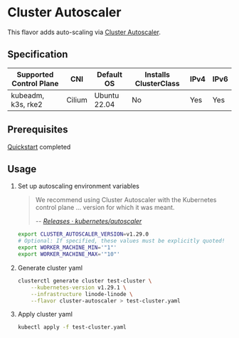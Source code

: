 # Cluster Autoscaler

This flavor adds auto-scaling via [Cluster
Autoscaler](https://www.github.com/kubernetes/autoscaler/tree/master/cluster-autoscaler#cluster-autoscaler).

## Specification

| Supported Control Plane | CNI    | Default OS   | Installs ClusterClass | IPv4 | IPv6 |
|-------------------------|--------|--------------|-----------------------|------|------|
| kubeadm, k3s, rke2      | Cilium | Ubuntu 22.04 | No                    | Yes  | Yes  |

## Prerequisites

[Quickstart](../getting-started.md) completed

## Usage

1. Set up autoscaling environment variables
    > We recommend using Cluster Autoscaler with the Kubernetes control plane
    > ... version for which it was meant.
    >
    > -- <cite>[Releases · kubernetes/autoscaler](https://www.github.com/kubernetes/autoscaler/tree/master/cluster-autoscaler#releases)</cite>

    ```sh
    export CLUSTER_AUTOSCALER_VERSION=v1.29.0
    # Optional: If specified, these values must be explicitly quoted!
    export WORKER_MACHINE_MIN='"1"'
    export WORKER_MACHINE_MAX='"10"'
    ```

2. Generate cluster yaml

    ```sh
    clusterctl generate cluster test-cluster \
        --kubernetes-version v1.29.1 \
        --infrastructure linode-linode \
        --flavor cluster-autoscaler > test-cluster.yaml
    ```

3. Apply cluster yaml

    ```sh
    kubectl apply -f test-cluster.yaml
    ```
